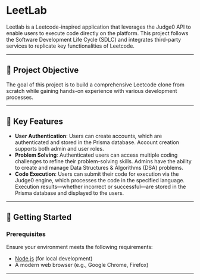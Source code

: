 # LeetLab

Leetlab is a Leetcode-inspired application that leverages the Judge0 API to enable users to execute code directly on the platform. This project follows the Software Development Life Cycle (SDLC) and integrates third-party services to replicate key functionalities of Leetcode.

---

## 📌 Project Objective

The goal of this project is to build a comprehensive Leetcode clone from scratch while gaining hands-on experience with various development processes.

---

## 🌟 Key Features

- **User Authentication**: Users can create accounts, which are authenticated and stored in the Prisma database. Account creation supports both admin and user roles.
- **Problem Solving**: Authenticated users can access multiple coding challenges to refine their problem-solving skills. Admins have the ability to create and manage Data Structures & Algorithms (DSA) problems.
- **Code Execution**: Users can submit their code for execution via the Judge0 engine, which processes the code in the specified language. Execution results—whether incorrect or successful—are stored in the Prisma database and displayed to the users.

---

## 🚀 Getting Started

### Prerequisites

Ensure your environment meets the following requirements:

- [Node.js](https://nodejs.org/) (for local development)
- A modern web browser (e.g., Google Chrome, Firefox)

---
